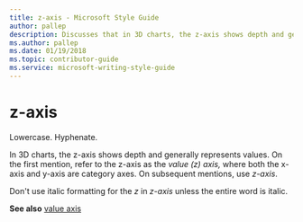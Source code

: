 ```yaml
---
title: z-axis - Microsoft Style Guide
author: pallep
description: Discusses that in 3D charts, the z-axis shows depth and generally represents values, but instructs to lowercase and hyphenate the z-axis.
ms.author: pallep
ms.date: 01/19/2018
ms.topic: contributor-guide
ms.service: microsoft-writing-style-guide
---
```


# z-axis

Lowercase. Hyphenate.

In
3D charts, the z-axis shows depth and generally represents values.
On the first mention, refer to the z-axis as the *value (z) axis,* where both the x-axis and y-axis are category axes. On subsequent mentions, use *z-axis*. 

Don't use italic formatting for the *z* in *z-axis* unless the entire word is italic.

**See also** [value axis](~/a-z-word-list-term-collections/v/value-axis.md)
